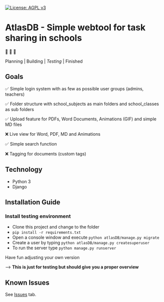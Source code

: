 [![License: AGPL v3](https://img.shields.io/badge/License-AGPL%20v3-blue.svg)](https://www.gnu.org/licenses/agpl-3.0)
# AtlasDB - Simple webtool for task sharing in schools

:construction: :construction: :construction:

Planning | Building | _Testing_ | Finished

## Goals

:white_check_mark: Simple login system with as few as possible user groups (admins, teachers)

:white_check_mark: Folder structure with school_subjects as main folders and school_classes as sub folders

:white_check_mark: Upload feature for PDFs, Word Documents, Animations (GIF) and simple MD files

:x: Live view for Word, PDF, MD and Animations

:white_check_mark: Simple search function

:x: Tagging for documents (custom tags)


## Technology

- Python 3
- Django

## Installation Guide

### Install testing environment

- Clone this project and change to the folder
- `pip install -r requirements.txt`
- Open a console window and execute `python atlasDB/manage.py migrate`
- Create a user by typing `python atlasDB/manage.py createsuperuser`
- To run the server type `python manage.py runserver`

Have fun adjusting your own version

--> **This is just for testing but should give you a proper overview**

## Known Issues

See [Issues](https://github.com/creyD/atlasDB/issues) tab.
